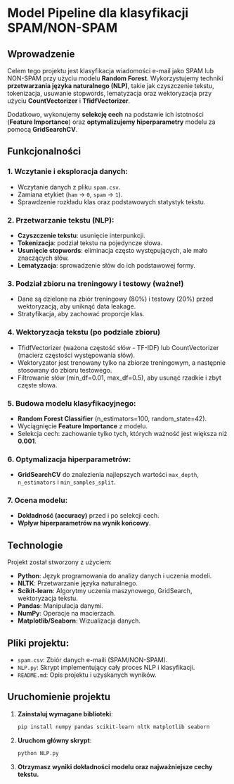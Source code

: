 # Model Pipeline dla klasyfikacji SPAM/NON-SPAM

## Wprowadzenie

Celem tego projektu jest klasyfikacja wiadomości e-mail jako SPAM lub NON-SPAM przy użyciu modelu **Random Forest**. Wykorzystujemy techniki **przetwarzania języka naturalnego (NLP)**, takie jak czyszczenie tekstu, tokenizacja, usuwanie stopwords, lematyzacja oraz wektoryzacja przy użyciu **CountVectorizer** i **TfidfVectorizer**.

Dodatkowo, wykonujemy **selekcję cech** na podstawie ich istotności (**Feature Importance**) oraz **optymalizujemy hiperparametry** modelu za pomocą **GridSearchCV**.

## Funkcjonalności

### 1. Wczytanie i eksploracja danych:
   - Wczytanie danych z pliku `spam.csv`.
   - Zamiana etykiet (`ham` -> `0`, `spam` -> `1`).
   - Sprawdzenie rozkładu klas oraz podstawowych statystyk tekstu.

### 2. Przetwarzanie tekstu (NLP):
   - **Czyszczenie tekstu**: usunięcie interpunkcji.
   - **Tokenizacja**: podział tekstu na pojedyncze słowa.
   - **Usunięcie stopwords**: eliminacja często występujących, ale mało znaczących słów.
   - **Lematyzacja**: sprowadzenie słów do ich podstawowej formy.

### 3. Podział zbioru na treningowy i testowy (ważne!)
   - Dane są dzielone na zbiór treningowy (80%) i testowy (20%) przed wektoryzacją, aby uniknąć data leakage.
   - Stratyfikacja, aby zachować proporcje klas. 
      
### 4. Wektoryzacja tekstu (po podziale zbioru)
   - TfidfVectorizer (ważona częstość słów - TF-IDF) lub CountVectorizer (macierz częstości występowania słów).
   - Wektoryzator jest trenowany tylko na zbiorze treningowym, a następnie stosowany do zbioru testowego.
   - Filtrowanie słów (min_df=0.01, max_df=0.5), aby usunąć rzadkie i zbyt częste słowa.

### 5. Budowa modelu klasyfikacyjnego:
   - **Random Forest Classifier** (n_estimators=100, random_state=42).
   - Wyciągnięcie **Feature Importance** z modelu.
   - Selekcja cech: zachowanie tylko tych, których ważność jest większa niż **0.001**.

### 6. Optymalizacja hiperparametrów:
   - **GridSearchCV** do znalezienia najlepszych wartości `max_depth`, `n_estimators` i `min_samples_split`.

### 7. Ocena modelu:
   - **Dokładność (accuracy)** przed i po selekcji cech.
   - **Wpływ hiperparametrów na wynik końcowy**.


## Technologie

Projekt został stworzony z użyciem:
- **Python**: Język programowania do analizy danych i uczenia modeli.
- **NLTK**: Przetwarzanie języka naturalnego.
- **Scikit-learn**: Algorytmy uczenia maszynowego, GridSearch, wektoryzacja tekstu.
- **Pandas**: Manipulacja danymi.
- **NumPy**: Operacje na macierzach.
- **Matplotlib/Seaborn**: Wizualizacja danych.

## Pliki projektu:
- `spam.csv`: Zbiór danych e-maili (SPAM/NON-SPAM).
- `NLP.py`: Skrypt implementujący cały proces NLP i klasyfikacji.
- `README.md`: Opis projektu i uzyskanych wyników.

## Uruchomienie projektu
1. **Zainstaluj wymagane biblioteki**:
   ```bash
   pip install numpy pandas scikit-learn nltk matplotlib seaborn
   ```
2. **Uruchom główny skrypt**:
   ```bash
   python NLP.py
   ```
3. **Otrzymasz wyniki dokładności modelu oraz najważniejsze cechy tekstu.**


